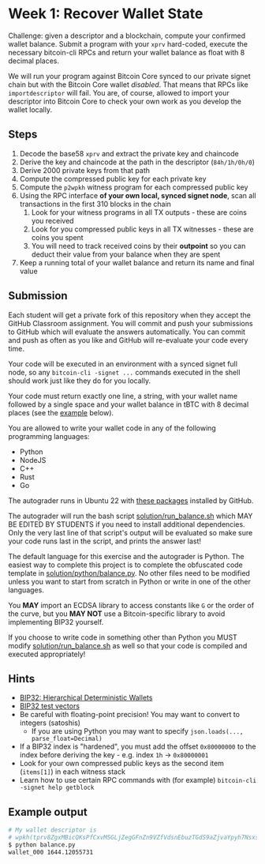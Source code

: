 # Week 1: Recover Wallet State

Challenge: given a descriptor and a blockchain, compute your confirmed wallet
balance. Submit a program with your `xprv` hard-coded, execute the necessary
bitcoin-cli RPCs and return your wallet balance as float with 8 decimal places.

We will run your program against Bitcoin Core synced to our private signet chain
but with the Bitcoin Core wallet *disabled*. That means that RPCs like
`importdescriptor` will fail. You are, of course, allowed to import your
descriptor into Bitcoin Core to check your own work as you develop the wallet locally.

## Steps

1. Decode the base58 `xprv` and extract the private key and chaincode
2. Derive the key and chaincode at the path in the descriptor (`84h/1h/0h/0`)
3. Derive 2000 private keys from that path
4. Compute the compressed public key for each private key
5. Compute the `p2wpkh` witness program for each compressed public key
6. Using the RPC interface **of your own local, synced signet node**, scan all transactions in the first 310 blocks in the chain
    1. Look for your witness programs in all TX outputs - these are coins you received
    2. Look for you compressed public keys in all TX witnesses - these are coins you spent
    3. You will need to track received coins by their **outpoint** so you can deduct their value from your balance when they are spent
7. Keep a running total of your wallet balance and return its name and final value

## Submission

Each student will get a private fork of this repository when they accept the
GitHub Classroom assignment. You will commit and push your submissions to GitHub
which will evaluate the answers automatically. You can commit and push as often
as you like and GitHub will re-evaluate your code every time.

Your code will be executed in an environment with a synced signet full node,
so any `bitcoin-cli -signet ...` commands executed in the shell should work
just like they do for you locally.

Your code must return exactly one line, a string, with your wallet name followed
by a single space and your wallet balance in tBTC with 8 decimal places
(see the [example](#example-output) below).

You are allowed to write your wallet code in any of the following programming
languages:

- Python
- NodeJS
- C++
- Rust
- Go

The autograder runs in Ubuntu 22 with
[these packages](https://github.com/actions/runner-images/blob/ubuntu22/20231217.2/images/ubuntu/Ubuntu2204-Readme.md)
installed by GitHub.

The autograder will run the bash script [solution/run_balance.sh](solution/run_balance.sh) which
MAY BE EDITED BY STUDENTS if you need to install additional dependencies. Only
the very last line of that script's output will be evaluated so make sure your
code runs last in the script, and prints the answer last!

The default language for this exercise and the autograder is Python. The easiest
way to complete this project is to complete the obfuscated code template in
[solution/python/balance.py](solution/python/balance.py). No other files need
to be modified unless you want to start from scratch in Python or write in one
of the other languages.

You **MAY** import an ECDSA library to access constants like `G` or the order
of the curve, but you **MAY NOT** use a Bitcoin-specific library to avoid implementing
BIP32 yourself.

If you choose to write code in something other than Python you MUST modify
[solution/run_balance.sh](solution/run_balance.sh) as well so that your code is compiled and
executed appropriately!

## Hints

- [BIP32: Hierarchical Deterministic Wallets](https://github.com/bitcoin/bips/blob/master/bip-0032.mediawiki)
- [BIP32 test vectors](https://en.bitcoin.it/wiki/BIP_0032_TestVectors)
- Be careful with floating-point precision! You may want to convert to integers (satoshis)
    - If you are using Python you may want to specify `json.loads(...,  parse_float=Decimal)`
- If a BIP32 index is "hardened", you must add the offset `0x80000000` to the index before deriving the key
        - e.g. index `1h` -> `0x80000001`
- Look for your own compressed public keys as the second item (`items[1]`) in each witness stack
- Learn how to use certain RPC commands with (for example) `bitcoin-cli -signet help getblock`

## Example output

```sh
# My wallet descriptor is
# wpkh(tprv8ZgxMBicQKsPfCxvMSGLjZegGFnZn9VZfVdsnEbuzTGdS9aZjvaYpyh7NsxsrAc8LsRQZ2EYaCfkvwNpas8cKUBbptDzadY7c3hUi8i33XJ/84h/1h/0h/0/*)#nayduu7d
$ python balance.py
wallet_000 1644.12055731
```
